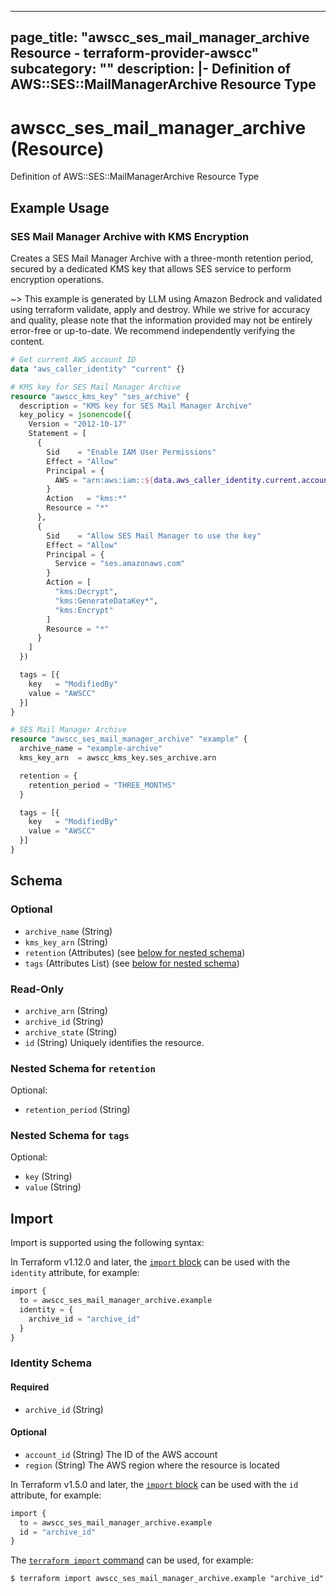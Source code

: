 
---
page_title: "awscc_ses_mail_manager_archive Resource - terraform-provider-awscc"
subcategory: ""
description: |-
  Definition of AWS::SES::MailManagerArchive Resource Type
---

# awscc_ses_mail_manager_archive (Resource)

Definition of AWS::SES::MailManagerArchive Resource Type

## Example Usage

### SES Mail Manager Archive with KMS Encryption

Creates a SES Mail Manager Archive with a three-month retention period, secured by a dedicated KMS key that allows SES service to perform encryption operations.

~> This example is generated by LLM using Amazon Bedrock and validated using terraform validate, apply and destroy. While we strive for accuracy and quality, please note that the information provided may not be entirely error-free or up-to-date. We recommend independently verifying the content.

```terraform
# Get current AWS account ID
data "aws_caller_identity" "current" {}

# KMS key for SES Mail Manager Archive
resource "awscc_kms_key" "ses_archive" {
  description = "KMS key for SES Mail Manager Archive"
  key_policy = jsonencode({
    Version = "2012-10-17"
    Statement = [
      {
        Sid    = "Enable IAM User Permissions"
        Effect = "Allow"
        Principal = {
          AWS = "arn:aws:iam::${data.aws_caller_identity.current.account_id}:root"
        }
        Action   = "kms:*"
        Resource = "*"
      },
      {
        Sid    = "Allow SES Mail Manager to use the key"
        Effect = "Allow"
        Principal = {
          Service = "ses.amazonaws.com"
        }
        Action = [
          "kms:Decrypt",
          "kms:GenerateDataKey*",
          "kms:Encrypt"
        ]
        Resource = "*"
      }
    ]
  })

  tags = [{
    key   = "ModifiedBy"
    value = "AWSCC"
  }]
}

# SES Mail Manager Archive
resource "awscc_ses_mail_manager_archive" "example" {
  archive_name = "example-archive"
  kms_key_arn  = awscc_kms_key.ses_archive.arn

  retention = {
    retention_period = "THREE_MONTHS"
  }

  tags = [{
    key   = "ModifiedBy"
    value = "AWSCC"
  }]
}
```

<!-- schema generated by tfplugindocs -->
## Schema

### Optional

- `archive_name` (String)
- `kms_key_arn` (String)
- `retention` (Attributes) (see [below for nested schema](#nestedatt--retention))
- `tags` (Attributes List) (see [below for nested schema](#nestedatt--tags))

### Read-Only

- `archive_arn` (String)
- `archive_id` (String)
- `archive_state` (String)
- `id` (String) Uniquely identifies the resource.

<a id="nestedatt--retention"></a>
### Nested Schema for `retention`

Optional:

- `retention_period` (String)


<a id="nestedatt--tags"></a>
### Nested Schema for `tags`

Optional:

- `key` (String)
- `value` (String)

## Import

Import is supported using the following syntax:

In Terraform v1.12.0 and later, the [`import` block](https://developer.hashicorp.com/terraform/language/import) can be used with the `identity` attribute, for example:

```terraform
import {
  to = awscc_ses_mail_manager_archive.example
  identity = {
    archive_id = "archive_id"
  }
}
```

<!-- schema generated by tfplugindocs -->
### Identity Schema

#### Required

- `archive_id` (String)

#### Optional

- `account_id` (String) The ID of the AWS account
- `region` (String) The AWS region where the resource is located

In Terraform v1.5.0 and later, the [`import` block](https://developer.hashicorp.com/terraform/language/import) can be used with the `id` attribute, for example:

```terraform
import {
  to = awscc_ses_mail_manager_archive.example
  id = "archive_id"
}
```

The [`terraform import` command](https://developer.hashicorp.com/terraform/cli/commands/import) can be used, for example:

```shell
$ terraform import awscc_ses_mail_manager_archive.example "archive_id"
```
